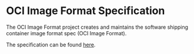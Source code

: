 # OCI Image Format Specification

The OCI Image Format project creates and maintains the software shipping container image format spec (OCI Image Format).

The specification can be found [here](https://github.com/opencontainers/image-spec/blob/main/spec.md).
